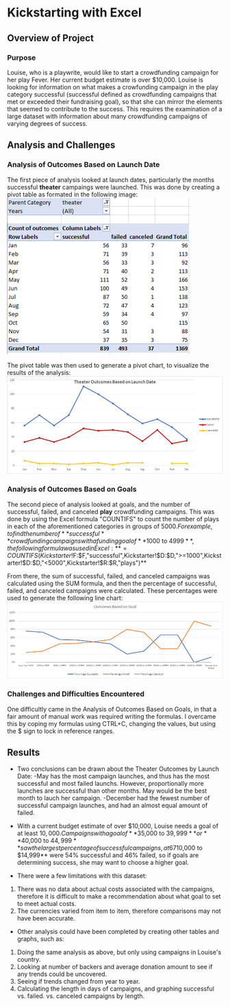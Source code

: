 # Kickstarting with Excel

## Overview of Project

### Purpose
Louise, who is a playwrite, would like to start a crowdfunding campaign for her play Fever. Her current budget estimate is over $10,000. 
Louise is looking for information on what makes a crowfunding campaign in the play category successful (successful defined as crowdfunding campaigns that met or exceeded their fundraising goal), so that she can mirror the elements that seemed to contribute to the success. 
This requires the examination of a large dataset with information about many crowdfunding campaigns of varying degrees of success.


## Analysis and Challenges

### Analysis of Outcomes Based on Launch Date
The first piece of analysis looked at launch dates, particularly the months successful **theater** campaings were launched. This was done by creating a pivot table as formated in the following image: 
![Theater Outcomes by Launch Date Pivot Table](https://github.com/baileyvo/kickstarter-analysis/blob/main/Analysis_Launch_Dates.PNG)

The pivot table was then used to generate a pivot chart, to visualize the results of the analysis:
![Theater Outcomes Based on Launch Date Chart](https://github.com/baileyvo/kickstarter-analysis/blob/main/Theater_Outcomes_vs_Launch.png)

### Analysis of Outcomes Based on Goals
The second piece of analysis looked at goals, and the number of successful, failed, and canceled **play** crowdfunding campaigns. This was done by using the Excel formula "COUNTIFS" to count the number of plays in each of the aforementioned categories in groups of $5000. 
For example, to find the number of **successful** crowdfunding campaigns with a funding goal of **$1000 to $4999**, the following formula was used in Excel: **=COUNTIFS(Kickstarter!$F:$F,"successful",Kickstarter!$D:$D,">=1000",Kickstarter!$D:$D,"<5000",Kickstarter!$R:$R,"plays")**

From there, the sum of successful, failed, and canceled campaigns was calculated using the SUM formula, and then the percentage of successful, failed, and canceled campaigns were calculated. These percentages were used to generate the following line chart:
![Outcomes Based on Goal](https://github.com/baileyvo/kickstarter-analysis/blob/main/Outcomes_vs_Goals.png)

### Challenges and Difficulties Encountered
One difficultly came in the Analysis of Outcomes Based on Goals, in that a fair amount of manual work was required writing the formulas. I overcame this by coping my formulas using CTRL+C, changing the values, but using the $ sign to lock in reference ranges. 


## Results

- Two conclusions can be drawn about the Theater Outcomes by Launch Date:
	-May has the most campaign launches, and thus has the most successful and most failed launchs. However, proportionally more launches are successful than other months. May would be the best month to lauch her campaign.
	-December had the fewest number of successful campaign launches, and had an almost equal amount of failed. 

- With a current budget estimate of over $10,000, Louise needs a goal of at least $10,000. Campaigns with a goal of **$35,000 to $39,999** or **$40,000 to $44,999** saw the largest percentage of successful campaigns, at 67% successful for both. Campaigns in her range, **$10,000 to $14,999** were 54% successful and 46% failed, so if goals are determining success, she may want to choose a higher goal. 

- There were a few limitations with this dataset:
1. There was no data about actual costs associated with the campaigns, therefore it is difficult to make a recommendation about what goal to set to meet actual costs.
2. The currencies varied from item to item, therefore comparisons may not have been accurate. 

- Other analysis could have been completed by creating other tables and graphs, such as:
1. Doing the same analysis as above, but only using campaigns in Louise's country. 
2. Looking at number of backers and average donation amount to see if any trends could be uncovered.
3. Seeing if trends changed from year to year.
4. Calculating the length in days of campaigns, and graphing successful vs. failed. vs. canceled campaigns by length. 